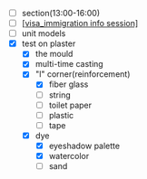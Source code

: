- [ ] section(13:00-16:00)
- [ ] [[visa_immigration info session]](14:00-15:00)
- [ ] unit models
- [x] test on plaster
	- [x] the mould
	- [x] multi-time casting
	- [x] "l" corner(reinforcement)
		- [x] fiber glass
		- [ ] string
		- [ ] toilet paper
		- [ ] plastic
		- [ ] tape
	- [x] dye
		- [x] eyeshadow palette
		- [x] watercolor
		- [ ] sand
